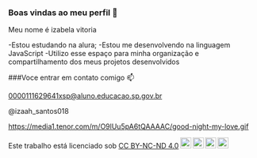 ### Boas vindas ao meu perfil 💟

Meu nome é izabela vitoria

-Estou estudando na alura;
-Estou me desenvolvendo na linguagem JavaScript
-Utilizo esse espaço para minha organização e compartilhamento dos meus projetos desenvolvidos 

###Voce entrar em contato comigo 📫

0000111629641xsp@aluno.educacao.sp.gov.br

@izaah_santos018


https://media1.tenor.com/m/O9lUu5pA6tQAAAAC/good-night-my-love.gif

<p xmlns:cc="http://creativecommons.org/ns#" >Este trabalho está licenciado sob <a href="https://creativecommons.org/licenses/by-nc-nd/4.0/?ref= selector-v1" target="_blank" rel="license noopener noreferrer" style="display:inline-block;">CC BY-NC-ND 4.0<img style="height:22px!important;margin-left:3px ;alinhamento vertical:fundo do texto;" src="https://mirrors.creativecommons.org/presskit/icons/cc.svg?ref=chooser-v1" alt=""><img style="height:22px!important;margin-left:3px;vertical -align:texto inferior;" src="https://mirrors.creativecommons.org/presskit/icons/by.svg?ref=chooser-v1" alt=""><img style="height:22px!important;margin-left:3px;vertical -align:texto inferior;" src="https://mirrors.creativecommons.org/presskit/icons/nc.svg?ref=chooser-v1" alt=""><img style="height:22px!important;margin-left:3px;vertical -align:texto inferior;" src="https://mirrors.creativecommons.org/presskit/icons/nd.svg?ref=chooser-v1" alt=""></a></p>
